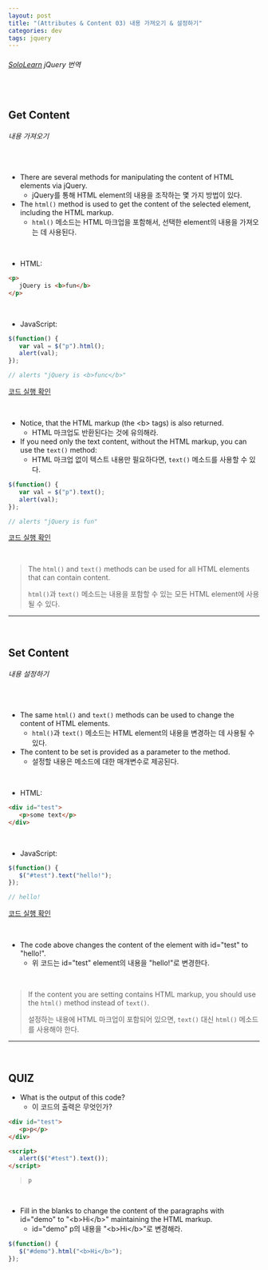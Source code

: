 ```yaml
---
layout: post
title: "(Attributes & Content 03) 내용 가져오기 & 설정하기"
categories: dev
tags: jquery
---
```


###### [SoloLearn](https://www.sololearn.com/) jQuery 번역

<br>

## Get Content

###### 내용 가져오기

<br>

- There are several methods for manipulating the content of HTML elements via jQuery.
  - jQuery를 통해 HTML element의 내용을 조작하는 몇 가지 방법이 있다.
- The `html()` method is used to get the content of the selected element, including the HTML markup.
  - `html()` 메소드는 HTML 마크업을 포함해서, 선택한 element의 내용을 가져오는 데 사용된다.

<br>

- HTML:

```html
<p>
   jQuery is <b>fun</b>
</p>
```

<br>

- JavaScript:

```js
$(function() {
   var val = $("p").html();
   alert(val);
});

// alerts "jQuery is <b>func</b>"
```

[코드 실행 확인](https://code.sololearn.com/1106/#js)

<br>

- Notice, that the HTML markup (the \<b> tags) is also returned.
  - HTML 마크업도 반환된다는 것에 유의해라.
- If you need only the text content, without the HTML markup, you can use the `text()` method:
  - HTML 마크업 없이 텍스트 내용만 필요하다면, `text()` 메소드를 사용할 수 있다.

```js
$(function() {
   var val = $("p").text();
   alert(val);
});

// alerts "jQuery is fun"
```

[코드 실행 확인](https://code.sololearn.com/1107/#js)

<br>

> The `html()` and `text()` methods can be used for all HTML elements that can contain content.
>
> `html()`과 `text()` 메소드는 내용을 포함할 수 있는 모든 HTML element에 사용될 수 있다.

------

<br>

## Set Content

###### 내용 설정하기

<br>

- The same `html()` and `text()` methods can be used to change the content of HTML elements.
  - `html()`과 `text()` 메소드는 HTML element의 내용을 변경하는 데 사용될 수 있다.
- The content to be set is provided as a parameter to the method.
  - 설정할 내용은 메소드에 대한 매개변수로 제공된다.

<br>

- HTML:

```html
<div id="test">
   <p>some text</p>
</div>
```

<br>

- JavaScript:

```js
$(function() {
   $("#test").text("hello!");
});

// hello!
```

[코드 실행 확인](https://code.sololearn.com/1109/#js)

<br>

- The code above changes the content of the element with id="test" to "hello!".
  - 위 코드는 id="test" element의 내용을 "hello!"로 변경한다.

<br>

> If the content you are setting contains HTML markup, you should use the `html()` method instead of `text()`.
>
> 설정하는 내용에 HTML 마크업이 포함되어 있으면, `text()` 대신 `html()` 메소드를 사용해야 한다.

------

<br>

## QUIZ

- What is the output of this code?
  - 이 코드의 출력은 무엇인가?

```html
<div id="test">
   <p>p</p>
</div>

<script>
   alert($("#test").text());
</script>
```

> `p`

<br>

- Fill in the blanks to change the content of the paragraphs with id="demo" to "\<b>Hi\</b>" maintaining the HTML markup.
  - id="demo" p의 내용을 "\<b>Hi\</b>"로 변경해라.

```js
$(function() {
   $("#demo").html("<b>Hi</b>");
});
```

<br>